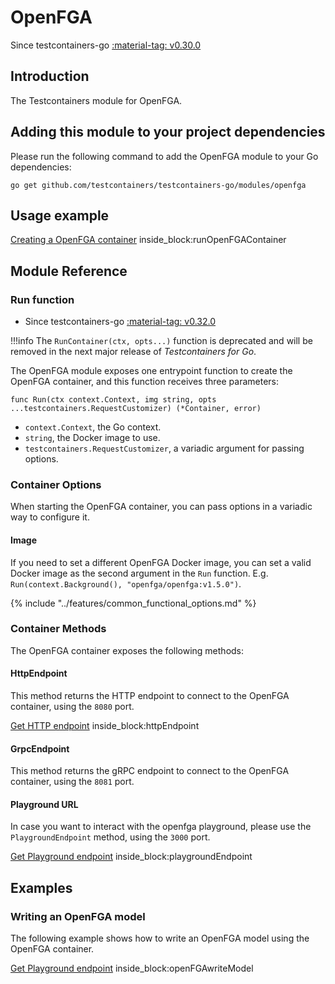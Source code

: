 # OpenFGA

Since testcontainers-go <a href="https://github.com/testcontainers/testcontainers-go/releases/tag/v0.30.0"><span class="tc-version">:material-tag: v0.30.0</span></a>

## Introduction

The Testcontainers module for OpenFGA.

## Adding this module to your project dependencies

Please run the following command to add the OpenFGA module to your Go dependencies:

```
go get github.com/testcontainers/testcontainers-go/modules/openfga
```

## Usage example

<!--codeinclude-->
[Creating a OpenFGA container](../../modules/openfga/examples_test.go) inside_block:runOpenFGAContainer
<!--/codeinclude-->

## Module Reference

### Run function

- Since testcontainers-go <a href="https://github.com/testcontainers/testcontainers-go/releases/tag/v0.32.0"><span class="tc-version">:material-tag: v0.32.0</span></a>

!!!info
    The `RunContainer(ctx, opts...)` function is deprecated and will be removed in the next major release of _Testcontainers for Go_.

The OpenFGA module exposes one entrypoint function to create the OpenFGA container, and this function receives three parameters:

```golang
func Run(ctx context.Context, img string, opts ...testcontainers.RequestCustomizer) (*Container, error)
```

- `context.Context`, the Go context.
- `string`, the Docker image to use.
- `testcontainers.RequestCustomizer`, a variadic argument for passing options.

### Container Options

When starting the OpenFGA container, you can pass options in a variadic way to configure it.

#### Image

If you need to set a different OpenFGA Docker image, you can set a valid Docker image as the second argument in the `Run` function.
E.g. `Run(context.Background(), "openfga/openfga:v1.5.0")`.

{% include "../features/common_functional_options.md" %}

### Container Methods

The OpenFGA container exposes the following methods:

#### HttpEndpoint

This method returns the HTTP endpoint to connect to the OpenFGA container, using the `8080` port.

<!--codeinclude-->
[Get HTTP endpoint](../../modules/openfga/examples_test.go) inside_block:httpEndpoint
<!--/codeinclude-->

#### GrpcEndpoint

This method returns the gRPC endpoint to connect to the OpenFGA container, using the `8081` port.

#### Playground URL

In case you want to interact with the openfga playground, please use the `PlaygroundEndpoint` method, using the `3000` port.

<!--codeinclude-->
[Get Playground endpoint](../../modules/openfga/examples_test.go) inside_block:playgroundEndpoint
<!--/codeinclude-->

## Examples

### Writing an OpenFGA model

The following example shows how to write an OpenFGA model using the OpenFGA container.

<!--codeinclude-->
[Get Playground endpoint](../../modules/openfga/examples_test.go) inside_block:openFGAwriteModel
<!--/codeinclude-->

